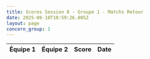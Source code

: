 ```yaml
---
title: Scores Session 0 - Groupe 1 - Matchs Retour
date: 2025-06-10T10:59:26.805Z
layout: page
concern_group: 1
---
```




| Équipe 1 | Équipe 2 | Score | Date |
|----------|----------|-------|------|

